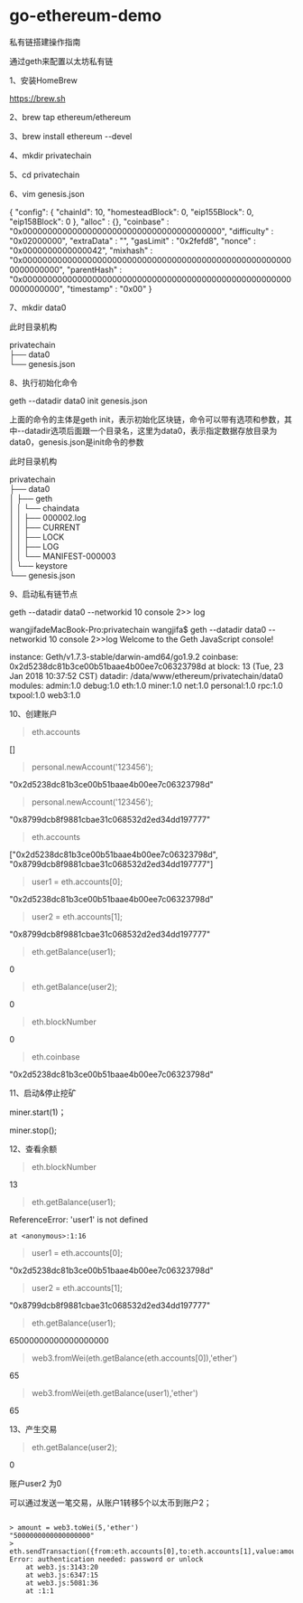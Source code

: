 # go-ethereum-demo
私有链搭建操作指南

通过geth来配置以太坊私有链

1、安装HomeBrew

https://brew.sh

2、brew tap ethereum/ethereum

3、brew install ethereum --devel

4、mkdir privatechain

5、cd privatechain

6、vim genesis.json

{
  "config": {
        "chainId": 10,
        "homesteadBlock": 0,
        "eip155Block": 0,
        "eip158Block": 0
    },
  "alloc"      : {},
  "coinbase"   : "0x0000000000000000000000000000000000000000",
  "difficulty" : "0x02000000",
  "extraData"  : "",
  "gasLimit"   : "0x2fefd8",
  "nonce"      : "0x0000000000000042",
  "mixhash"    : "0x0000000000000000000000000000000000000000000000000000000000000000",
  "parentHash" : "0x0000000000000000000000000000000000000000000000000000000000000000",
  "timestamp"  : "0x00"
}

7、mkdir data0

此时目录机构

privatechain  
├── data0  
└── genesis.json

8、执行初始化命令

geth --datadir data0 init genesis.json

上面的命令的主体是geth init，表示初始化区块链，命令可以带有选项和参数，其中--datadir选项后面跟一个目录名，这里为data0，表示指定数据存放目录为data0，genesis.json是init命令的参数

此时目录机构

privatechain  
├── data0  
│   ├── geth  
│   │   └── chaindata  
│   │       ├── 000002.log  
│   │       ├── CURRENT  
│   │       ├── LOCK  
│   │       ├── LOG  
│   │       └── MANIFEST-000003  
│   └── keystore  
└── genesis.json


9、启动私有链节点

geth --datadir data0 --networkid 10 console 2>> log

wangjifadeMacBook-Pro:privatechain wangjifa$ geth --datadir data0 --networkid 10 console 2>>log
Welcome to the Geth JavaScript console!

instance: Geth/v1.7.3-stable/darwin-amd64/go1.9.2
coinbase: 0x2d5238dc81b3ce00b51baae4b00ee7c06323798d
at block: 13 (Tue, 23 Jan 2018 10:37:52 CST)
 datadir: /data/www/ethereum/privatechain/data0
 modules: admin:1.0 debug:1.0 eth:1.0 miner:1.0 net:1.0 personal:1.0 rpc:1.0 txpool:1.0 web3:1.0

> 

> 

10、创建账户

> eth.accounts

[]

> personal.newAccount('123456');

"0x2d5238dc81b3ce00b51baae4b00ee7c06323798d"

> personal.newAccount('123456');

"0x8799dcb8f9881cbae31c068532d2ed34dd197777"

> eth.accounts

["0x2d5238dc81b3ce00b51baae4b00ee7c06323798d", "0x8799dcb8f9881cbae31c068532d2ed34dd197777"]

> user1 = eth.accounts[0];

"0x2d5238dc81b3ce00b51baae4b00ee7c06323798d"

> user2 = eth.accounts[1];

"0x8799dcb8f9881cbae31c068532d2ed34dd197777"

> eth.getBalance(user1);

0

> eth.getBalance(user2);

0

> eth.blockNumber

0

> eth.coinbase

"0x2d5238dc81b3ce00b51baae4b00ee7c06323798d"

11、启动&停止挖矿

miner.start(1)；

miner.stop();

12、查看余额

> eth.blockNumber

13

> eth.getBalance(user1);

ReferenceError: 'user1' is not defined

    at <anonymous>:1:16
    

> user1 = eth.accounts[0];

"0x2d5238dc81b3ce00b51baae4b00ee7c06323798d"

> user2 = eth.accounts[1];

"0x8799dcb8f9881cbae31c068532d2ed34dd197777"

> eth.getBalance(user1);

65000000000000000000

> web3.fromWei(eth.getBalance(eth.accounts[0]),'ether')

65

> web3.fromWei(eth.getBalance(user1),'ether')

65

13、产生交易

> eth.getBalance(user2);

0

 账户user2 为0
 
 可以通过发送一笔交易，从账户1转移5个以太币到账户2；
<pre><code>
> amount = web3.toWei(5,'ether')
"5000000000000000000"
> eth.sendTransaction({from:eth.accounts[0],to:eth.accounts[1],value:amount})
Error: authentication needed: password or unlock
    at web3.js:3143:20 
    at web3.js:6347:15
    at web3.js:5081:36
    at <anonymous>:1:1
</code></pre>
 
 














